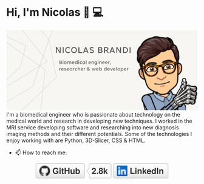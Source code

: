 # Hi, I'm Nicolas :wave: :computer:

<img src="Profilepng.PNG">
I'm a biomedical engineer who is passionate about technology on the medical world and research in developing new techniques. I worked in the MRI service developing software and researching into new diagnosis imaging methods and their different potentials. Some of the technologies I enjoy working with are Python, 3D-Slicer, CSS & HTML.

- 📫 How to reach me:
<p align="center">
	<a href="https://github.com/NicolasBrandi"><img src="imgs/github.svg" alt="GitHub"></a>
	<a href="https://www.linkedin.com/in/nicolasmbrandi/"><img src="imgs/linkedin.svg" alt="LinkedIn"></a>
	
<!--
**NicolasBrandi/NicolasBrandi** is a ✨ _special_ ✨ repository because its `README.md` (this file) appears on your GitHub profile.

Here are some ideas to get you started:
<a href="https://terrytangyuan.github.io/cv.html"><img src="imgs/cv.svg" alt="Curriculum Vitae"></a>
- 🔭 I’m currently working on ...
- 🌱 I’m currently learning ...
- 👯 I’m looking to collaborate on ...
- 🤔 I’m looking for help with ...
- 💬 Ask me about ...
- 📫 How to reach me: ...
- 😄 Pronouns: ...
- ⚡ Fun fact: ...
-->
